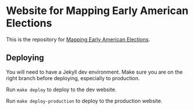 # Website for Mapping Early American Elections

This is the repository for [Mapping Early American Elections](https://earlyamericanelections.org/).

## Deploying

You will need to have a Jekyll dev environment. Make sure you are on the right branch before deploying, especially to production.

Run `make deploy` to deploy to the dev website.

Run `make deploy-production` to deploy to the production website.
